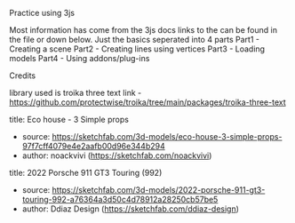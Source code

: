 Practice using 3js

Most information has come from the 3js docs links to the can be found in the file or down below.
Just the basics seperated into 4 parts
Part1 - Creating a scene
Part2 - Creating lines using vertices
Part3 - Loading models
Part4 - Using addons/plug-ins

Credits

library used is troika three text
link - https://github.com/protectwise/troika/tree/main/packages/troika-three-text

title: Eco house - 3 Simple props

- source: https://sketchfab.com/3d-models/eco-house-3-simple-props-97f7cff4079e4e2aafb00d96e344b294
- author: noackvivi (https://sketchfab.com/noackvivi)

title: 2022 Porsche 911 GT3 Touring (992)

- source: https://sketchfab.com/3d-models/2022-porsche-911-gt3-touring-992-a76364a3d50c4d78912a28250cb57be5
- author: Ddiaz Design (https://sketchfab.com/ddiaz-design)
